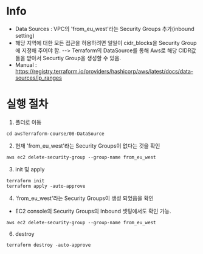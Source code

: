 # Info
* Data Sources : VPC의 'from_eu_west'라는 Security Groups 추가(inbound setting)
* 해당 지역에 대한 모든 접근을 허용하려면 일일이 cidr_blocks을 Security Group에 지정해 주어야 함.
  --> Terraform의 DataSource를 통해 Aws로 해당 CIDR값들을 받아서 Securtiy Group을 생성할 수 있음.
* Manual :  https://registry.terraform.io/providers/hashicorp/aws/latest/docs/data-sources/ip_ranges

# 실행 절차
1. 폴더로 이동
```
cd awsTerraform-course/08-DataSource
```

2. 현재 'from_eu_west'라는  Security Groups이 없다는 것을 확인
```
aws ec2 delete-security-group --group-name from_eu_west
```


3. init 및 apply
```
terraform init
terraform apply -auto-approve
```


4. 'from_eu_west'라는  Security Groups이 생성 되었음을 확인
* EC2 console의 Security Groups의 Inbound 셋팅에서도 확인 가능.
```
aws ec2 delete-security-group --group-name from_eu_west
```

6. destroy
```
terraform destroy -auto-approve
```
